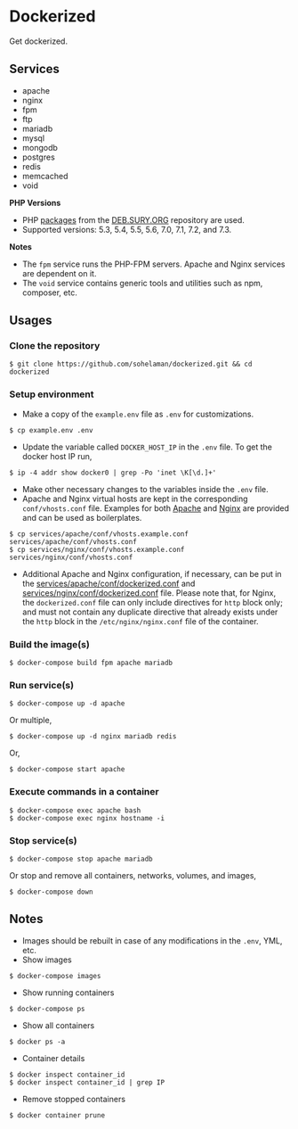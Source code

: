 # Dockerized

Get dockerized.

## Services
- apache
- nginx
- fpm
- ftp
- mariadb
- mysql
- mongodb
- postgres
- redis
- memcached
- void

**PHP Versions**
- PHP [packages](https://packages.sury.org/php/) from the [DEB.SURY.ORG](https://deb.sury.org/) repository are used.
- Supported versions: 5.3, 5.4, 5.5, 5.6, 7.0, 7.1, 7.2, and 7.3.

**Notes**
- The `fpm` service runs the PHP-FPM servers. Apache and Nginx services are dependent on it.
- The `void` service contains generic tools and utilities such as npm, composer, etc.

## Usages
### Clone the repository
```
$ git clone https://github.com/sohelaman/dockerized.git && cd dockerized
```

### Setup environment
- Make a copy of the `example.env` file as `.env` for customizations.
```
$ cp example.env .env
```
- Update the variable called `DOCKER_HOST_IP` in the `.env` file. To get the docker host IP run,
```
$ ip -4 addr show docker0 | grep -Po 'inet \K[\d.]+'
```
- Make other necessary changes to the variables inside the `.env` file.
- Apache and Nginx virtual hosts are kept in the corresponding `conf/vhosts.conf` file. Examples for both [Apache](services/apache/conf/vhosts.example.conf) and [Nginx](services/nginx/conf/vhosts.example.conf) are provided and can be used as boilerplates.
```
$ cp services/apache/conf/vhosts.example.conf services/apache/conf/vhosts.conf
$ cp services/nginx/conf/vhosts.example.conf services/nginx/conf/vhosts.conf
```
- Additional Apache and Nginx configuration, if necessary, can be put in the [services/apache/conf/dockerized.conf](services/apache/conf/dockerized.conf) and [services/nginx/conf/dockerized.conf](services/nginx/conf/dockerized.conf) file. Please note that, for Nginx, the `dockerized.conf` file can only include directives for `http` block only; and must not contain any duplicate directive that already exists under the `http` block in the `/etc/nginx/nginx.conf` file of the container.

### Build the image(s)
```
$ docker-compose build fpm apache mariadb
```

### Run service(s)
```
$ docker-compose up -d apache
```
Or multiple,
```
$ docker-compose up -d nginx mariadb redis
```
Or,
```
$ docker-compose start apache
```

### Execute commands in a container
```
$ docker-compose exec apache bash
$ docker-compose exec nginx hostname -i
```

### Stop service(s)
```
$ docker-compose stop apache mariadb
```
Or stop and remove all containers, networks, volumes, and images,
```
$ docker-compose down
```

## Notes
- Images should be rebuilt in case of any modifications in the `.env`, YML, etc.
- Show images
```
$ docker-compose images
```
- Show running containers
```
$ docker-compose ps
```
- Show all containers
```
$ docker ps -a
```
- Container details
```
$ docker inspect container_id
$ docker inspect container_id | grep IP
```
- Remove stopped containers
```
$ docker container prune
```
